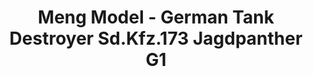 ---
layout: product
title: "Meng Model - German Tank Destroyer Sd.Kfz.173 Jagdpanther G1"
price: "5600" 
desc: "N/A"
img_path: "/assets/img/MM-TS-039.jpg"
brand: "N/A"
available: false
special_offer: false
new: false
soon: false
cat: "010000"
subcat: "011000"
subsubcat: "0N/A"
sifra: "MM-TS-039"
---